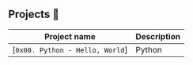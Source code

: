 ## Projects :rocket:

| Project name 							| Description		|
|---------------------------------------|-------------------|
| [`0x00. Python - Hello, World`]		| Python		    |
